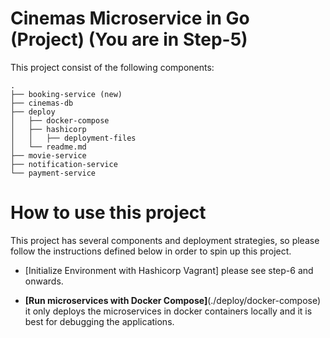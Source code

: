 # Cinemas Microservice in Go (Project) (You are in Step-5)

This project consist of the following components:

```
.
├── booking-service (new)
├── cinemas-db
├── deploy
│   ├── docker-compose
│   ├── hashicorp
│   │   ├── deployment-files
│   └── readme.md
├── movie-service
├── notification-service
└── payment-service
```

# How to use this project

This project has several components and deployment strategies, so please follow the instructions defined below in order to spin up this project.

- [Initialize Environment with Hashicorp Vagrant] please see step-6 and onwards.

- **[Run microservices with Docker Compose]**(./deploy/docker-compose) \
it only deploys the microservices in docker containers locally and it is best for debugging the applications.
